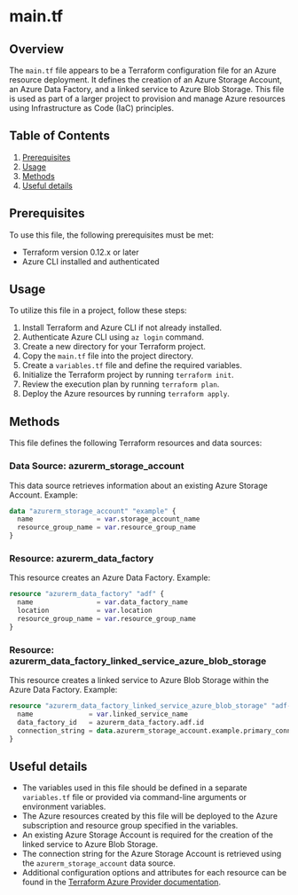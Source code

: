 # main.tf
## Overview
The `main.tf` file appears to be a Terraform configuration file for an Azure resource deployment. It defines the creation of an Azure Storage Account, an Azure Data Factory, and a linked service to Azure Blob Storage. This file is used as part of a larger project to provision and manage Azure resources using Infrastructure as Code (IaC) principles.

## Table of Contents
1. [Prerequisites](#prerequisites)
2. [Usage](#usage)
3. [Methods](#methods)
4. [Useful details](#properties)

## Prerequisites
To use this file, the following prerequisites must be met:
- Terraform version 0.12.x or later
- Azure CLI installed and authenticated

## Usage
To utilize this file in a project, follow these steps:
1. Install Terraform and Azure CLI if not already installed.
2. Authenticate Azure CLI using `az login` command.
3. Create a new directory for your Terraform project.
4. Copy the `main.tf` file into the project directory.
5. Create a `variables.tf` file and define the required variables.
6. Initialize the Terraform project by running `terraform init`.
7. Review the execution plan by running `terraform plan`.
8. Deploy the Azure resources by running `terraform apply`.

## Methods
This file defines the following Terraform resources and data sources:

### Data Source: azurerm_storage_account
This data source retrieves information about an existing Azure Storage Account.
Example:
```terraform
data "azurerm_storage_account" "example" {
  name                = var.storage_account_name
  resource_group_name = var.resource_group_name
}
```

### Resource: azurerm_data_factory
This resource creates an Azure Data Factory.
Example:
```terraform
resource "azurerm_data_factory" "adf" {
  name                = var.data_factory_name
  location            = var.location
  resource_group_name = var.resource_group_name
}
```

### Resource: azurerm_data_factory_linked_service_azure_blob_storage
This resource creates a linked service to Azure Blob Storage within the Azure Data Factory.
Example:
```terraform
resource "azurerm_data_factory_linked_service_azure_blob_storage" "adf-ls" {
  name              = var.linked_service_name
  data_factory_id   = azurerm_data_factory.adf.id
  connection_string = data.azurerm_storage_account.example.primary_connection_string
}
```

## Useful details
- The variables used in this file should be defined in a separate `variables.tf` file or provided via command-line arguments or environment variables.
- The Azure resources created by this file will be deployed to the Azure subscription and resource group specified in the variables.
- An existing Azure Storage Account is required for the creation of the linked service to Azure Blob Storage.
- The connection string for the Azure Storage Account is retrieved using the `azurerm_storage_account` data source.
- Additional configuration options and attributes for each resource can be found in the [Terraform Azure Provider documentation](https://registry.terraform.io/providers/hashicorp/azurerm/latest/docs/resources).